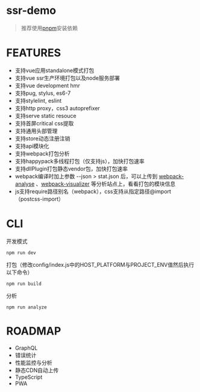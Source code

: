 # ssr-demo

> 推荐使用[pnpm](https://pnpm.js.org/)安装依赖

# FEATURES

- 支持vue应用standalone模式打包
- 支持vue ssr生产环境打包以及node服务部署
- 支持vue development hmr
- 支持pug, stylus, es6-7
- 支持stylelint, eslint
- 支持http proxy，css3 autoprefixer
- 支持serve static resouce
- 支持首屏critical css提取
- 支持通用头部管理
- 支持store动态注册注销
- 支持api模块化
- 支持webpack打包分析
- 支持happypack多线程打包（仅支持js），加快打包速率
- 支持dllPlugin打包静态vendor包，加快打包速率
- webpack编译时加上参数 --json > stat.json 后，可以上传到 [webpack-analyse](http://webpack.github.io/analyse/) 、[webpack-visualizer](https://chrisbateman.github.io/webpack-visualizer/) 等分析站点上，看看打包的模块信息
- js支持require路径别名（webpack），css支持从指定路径@import（postcss-import）

# CLI

开发模式

```shell
npm run dev
```

打包（修改config/index.js中的HOST_PLATFORM与PROJECT_ENV值然后执行以下命令）

```shell
npm run build
```

分析

```shell
npm run analyze
```

# ROADMAP

- GraphQL
- 错误统计
- 性能监控与分析
- 静态CDN自动上传
- TypeScript
- PWA
